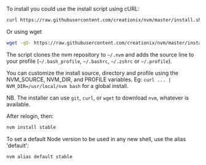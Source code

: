 To install you could use the install script using cURL:
```bash
curl https://raw.githubusercontent.com/creationix/nvm/master/install.sh | bash
```

Or using wget
```bash
wget -qO- https://raw.githubusercontent.com/creationix/nvm/master/install.sh | bash
```

The script clones the nvm repository to `~/.nvm` and adds the source line to your profile 
(`~/.bash_profile`, `~/.bashrc`, `~/.zshrc` or `~/.profile`).

You can customize the install source, directory and profile using the NVM_SOURCE, NVM_DIR, and PROFILE variables. 
Eg: `curl ... | NVM_DIR=/usr/local/nvm bash` for a global install.


NB. The installer can use `git`, `curl`, or `wget` to download `nvm`, whatever is available.

After relogin,  then:
```bash
nvm install stable
```

To set a default Node version to be used in any new shell, use the alias 'default':
```bash
nvm alias default stable
```
